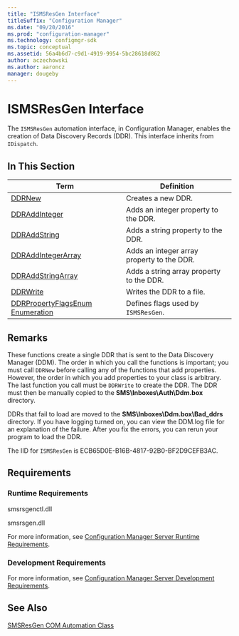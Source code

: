 ```yaml
---
title: "ISMSResGen Interface"
titleSuffix: "Configuration Manager"
ms.date: "09/20/2016"
ms.prod: "configuration-manager"
ms.technology: configmgr-sdk
ms.topic: conceptual
ms.assetid: 56a4b6d7-c9d1-4919-9954-5bc28618d862
author: aczechowski
ms.author: aaroncz
manager: dougeby
---
```

# ISMSResGen Interface
The `ISMSResGen` automation interface, in Configuration Manager, enables the creation of Data Discovery Records (DDR). This interface inherits from `IDispatch`.  

## In This Section  

|Term|Definition|  
|----------|----------------|  
|[DDRNew](../../../../../develop/reference/core/servers/configure/ddrnew.md)|Creates a new DDR.|  
|[DDRAddInteger](../../../../../develop/reference/core/servers/configure/ddraddinteger.md)|Adds an integer property to the DDR.|  
|[DDRAddString](../../../../../develop/reference/core/servers/configure/ddraddstring.md)|Adds a string property to the DDR.|  
|[DDRAddIntegerArray](../../../../../develop/reference/core/servers/configure/ddraddintegerarray.md)|Adds an integer array property to the DDR.|  
|[DDRAddStringArray](../../../../../develop/reference/core/servers/configure/ddraddstringarray.md)|Adds a string array property to the DDR.|  
|[DDRWrite](../../../../../develop/reference/core/servers/configure/ddrwrite.md)|Writes the DDR to a file.|  
|[DDRPropertyFlagsEnum Enumeration](../../../../../develop/reference/core/servers/configure/ddrpropertyflagsenum-enumeration.md)|Defines flags used by `ISMSResGen`.|  

## Remarks  
 These functions create a single DDR that is sent to the Data Discovery Manager (DDM). The order in which you call the functions is important; you must call `DDRNew` before calling any of the functions that add properties. However, the order in which you add properties to your class is arbitrary. The last function you call must be `DDRWrite` to create the DDR. The DDR must then be manually copied to the **SMS\Inboxes\Auth\Ddm.box** directory.  

 DDRs that fail to load are moved to the **SMS\Inboxes\Ddm.box\Bad_ddrs** directory. If you have logging turned on, you can view the DDM.log file for an explanation of the failure. After you fix the errors, you can rerun your program to load the DDR.  

 The IID for `ISMSResGen` is ECB65D0E-B16B-4817-92B0-BF2D9CEFB3AC.  

## Requirements  

### Runtime Requirements  
 smsrsgenctl.dll  

 smsrsgen.dll  

 For more information, see [Configuration Manager Server Runtime Requirements](../../../../../develop/core/reqs/server-runtime-requirements.md).  

### Development Requirements  
 For more information, see [Configuration Manager Server Development Requirements](../../../../../develop/core/reqs/server-development-requirements.md).  

## See Also  
 [SMSResGen COM Automation Class](../../../../../develop/reference/core/servers/configure/smsresgen-com-automation-class.md)
